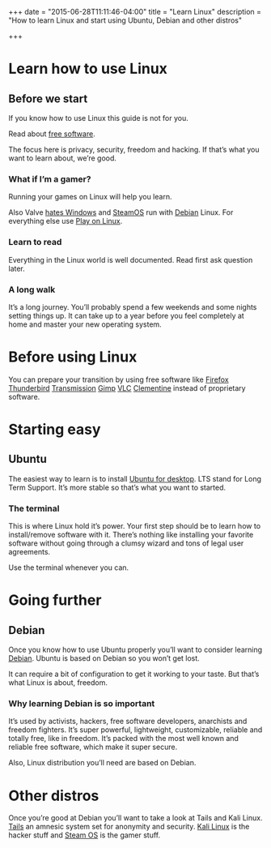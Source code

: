 +++
date = "2015-06-28T11:11:46-04:00"
title = "Learn Linux"
description = "How to learn Linux and start using Ubuntu, Debian and other distros"

+++

# Learn how to use Linux

## Before we start

If you know how to use Linux this guide is not for you.

Read about [free software](/notes/freesoftware).

The focus here is privacy, security, freedom and hacking. If that’s what you want to learn about, we’re good.

### What if I’m a gamer?

Running your games on Linux will help you learn.

Also Valve [hates Windows](http://www.forbes.com/sites/erikkain/2012/07/26/windows-8-is-a-catastrophe-according-to-gabe-newell-valve-hedging-with-steam-on-linux/) and [SteamOS](https://en.wikipedia.org/wiki/SteamOS) run with [Debian](http://debian.org) Linux. For everything else use [Play on Linux](https://www.playonlinux.com/en/).

### Learn to read

Everything in the Linux world is well documented. Read first ask question later.

### A long walk

It’s a long journey. You’ll probably spend a few weekends and some nights setting things up. It can take up to a year before you feel completely at home and master your new operating system.

# Before using Linux

You can prepare your transition by using free software like [Firefox](https://www.mozilla.org/en-US/firefox/new/) [Thunderbird](https://www.mozilla.org/en-US/thunderbird/) [Transmission](http://www.transmissionbt.com/) [Gimp](http://www.gimp.org/) [VLC](https://www.videolan.org/vlc/) [Clementine](https://www.clementine-player.org/) instead of proprietary software.

# Starting easy

## Ubuntu

The easiest way to learn is to install [Ubuntu for desktop](http://www.ubuntu.com/download/desktop). LTS stand for Long Term Support. It’s more stable so that’s what you want to started.

### The terminal

This is where Linux hold it’s power. Your first step should be to learn how to install/remove software with it. There’s nothing like installing your favorite software without going through a clumsy wizard and tons of legal user agreements.

Use the terminal whenever you can.

# Going further

## Debian

Once you know how to use Ubuntu properly you’ll want to consider learning [Debian](http://debian.org). Ubuntu is based on Debian so you won’t get lost.

It can require a bit of configuration to get it working to your taste. But that’s what Linux is about, freedom.

### Why learning Debian is so important

It’s used by activists, hackers, free software developers, anarchists and freedom fighters. It’s super powerful, lightweight, customizable, reliable and totally free, like in freedom. It’s packed with the most well known and reliable free software, which make it super secure.

Also, Linux distribution you’ll need are based on Debian.

# Other distros

Once you’re good at Debian you’ll want to take a look at Tails and Kali Linux. [Tails](https://tails.boum.org/) an amnesic system set for anonymity and security. [Kali Linux](https://en.wikipedia.org/wiki/Kali_Linux) is the hacker stuff and [Steam OS](http://store.steampowered.com/steamos) is the gamer stuff.
